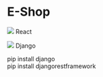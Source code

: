 # E-Shop

<img src="https://skillicons.dev/icons?i=react" /> React

<img src="https://skillicons.dev/icons?i=django" /> Django


pip install django <br />
pip install djangorestframework
